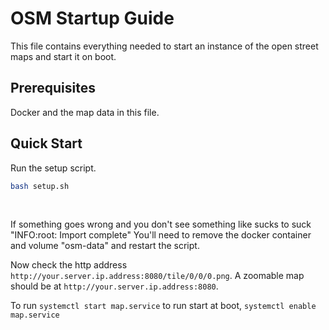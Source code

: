 # OSM Startup Guide

This file contains everything needed to start an instance of the open street maps
and start it on boot.

## Prerequisites

Docker and the map data in this file.

## Quick Start

Run the setup script.
<br>

```bash
bash setup.sh
```

<br>

If something goes wrong and you don't see something like sucks to suck "INFO:root: Import complete"
You'll need to remove the docker container and volume "osm-data" and restart the script.

Now check the http address `http://your.server.ip.address:8080/tile/0/0/0.png`.
A zoomable map should be at `http://your.server.ip.address:8080`.

To run
`systemctl start map.service` to run start at boot,
`systemctl enable map.service`
